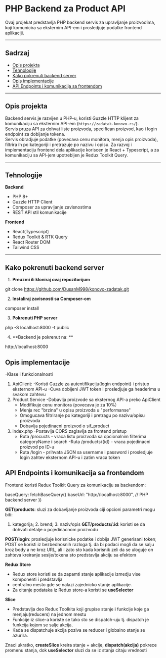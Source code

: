 # PHP Backend za Product API

Ovaj projekat predstavlja PHP backend servis za upravljanje proizvodima, koji komunicira sa eksternim API-em i prosledjuje podatke frontend aplikaciji.

---

## Sadrzaj ##

- [Opis projekta](#opis-projekta)  
- [Tehnologije](#tehnologije)  
- [Kako pokrenuti backend server](#kako-pokrenuti-backend-server)  
- [Opis implementacije](#opis-implementacije)  
- [API Endpoints i komunikacija sa frontendom](#api-endpoints-i-komunikacija-sa-frontendom)

---

## Opis projekta 

Backend servis je razvijen u PHP-u, koristi Guzzle HTTP klijent za komunikaciju sa eksternim API-em (`https://zadatak.konovo.rs/`).  
Servis pruza API za dohvat liste proizvoda, specifican proizvod, kao i login endpoint za dobijanje tokena.  
Servis obradjuje podatke (povecava cenu monitora, menja opis proizvoda), filtrira ih po kategoriji i pretrazuje po nazivu i opisu.
Za razvoj i implementaciju frontend dela aplikacije koriscen je React + Typescript, a za komunikaciju sa API-jem upotrebljen je Redux
Toolkit Query.

---

## Tehnologije
**Backend**
- PHP 8+
- Guzzle HTTP Client
- Composer za upravljanje zavisnostima
- REST API stil komunikacije

**Frontend**
- React(Typescript)
- Redux Toolkit & RTK Query
- React Router DOM
- Tailwind CSS

---

## Kako pokrenuti backend server

1. **Preuzmi ili kloniraj ovaj repozitorijum**

git clone https://github.com/DusanM998/konovo-zadatak.git

2. **Instaliraj zavisnosti sa Composer-om**

composer install

3. **Pokrenuti PHP server**

php -S localhost:8000 -t public

4. **Backend je pokrenut na: **

http://localhost:8000

## Opis implementacije ## 

 -Klase i funkcionalnosti

 1. ApiClient:
	-Koristi Guzzle za autentifikaciju(login endpoint) i pristup eksternom API-u
	-Cuva dobijeni JWT token i prosledjuje ga headerima u svakom zahtevu
 2. Product Service
	-Dobavlja proizvode sa eksternog API-a preko ApiClient
	- Modifikuje cenu monitora (povecava je za 10%)
	- Menja rec "brzina" u opisu proizvoda u "performanse"
	- Omogucava filtriranje po kategoriji i pretragu po nazivu/opisu proizvoda
	- Dobavlja pojedinacni proizvod o sif_product
 3. index.php
	-Postavlja CORS zaglavlja za frontend pristup
	- Ruta /procucts - vraca listu proizvoda sa opcionalnim filterima categoryName i search
	-Ruta /products/{id} - vraca pojedinacni proizvod po ID-u
	- Ruta /login - prihvata JSON sa username i password i prosledjuje login zahtev eksternom API-u i zatim vraca token
## API Endpoints i komunikacija sa frontendom

Frontend koristi Redux Toolkit Query za komunikaciju sa backendom:

baseQuery: fetchBaseQuery({
  baseUrl: "http://localhost:8000", // PHP backend server
})

**GET/products**: sluzi za dobavljanje proizvoda ciji opcioni parametri mogu biti:
1. kategorija; 2. brend; 3. naziv/opis
**GET/products/:id**: koristi se da dohvati detalje o pojedinacnom proizvodu

**POST/login**: prosledjuje korisnicke podatke i dobija JWT generisani token;
POST se koristi iz bezbednosnih razloga tj. da bi podaci mogli da se salju kroz
body a ne kroz URL, ali i zato sto kada korisnik zeli da se uloguje on zahteva
kreiranje sesije/tokena sto predstavlja akciju sa efektom

**Redux Store**
- Redux store koristi se da zapamti stanje aplikacije izmedju vise komponenti i predstavlja
- centralno mesto gde se nalazi zajednicko stanje aplikacije.
- Za citanje podataka iz Redux store-a koristi se **useSelector**

**Slice**
- Predstavlja deo Redux Toolkita koji grupise stanje i funkcije koje ga menjaju(reducers) na jednom mestu
- Funkcije iz slice-a koriste se tako sto se dispatch-uju tj. dispatch je funkcija kojom se salje akcija.
- Kada se dispatchuje akcija poziva se reducer i globalno stanje se azurira.

Znaci ukratko, **createSlice** kreira stanje + akcije, **dispatch(akcija)** pokrece promenu stanja, dok
**useSelector** sluzi da se iz stanja citaju vrednosti
  

